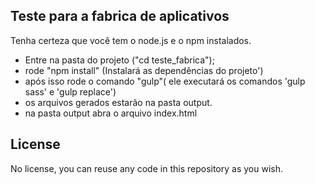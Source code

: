 ## Teste para a fabrica de aplicativos

Tenha certeza que você tem o node.js e o npm instalados.
- Entre na pasta do projeto ("cd teste_fabrica");
- rode "npm install" (Instalará as dependências do projeto')
- após isso rode o comando "gulp"( ele executará os comandos 'gulp sass' e 'gulp replace')
- os arquivos gerados estarão na pasta output.
- na pasta output abra o arquivo index.html

## License
No license, you can reuse any code in this repository as you wish.
